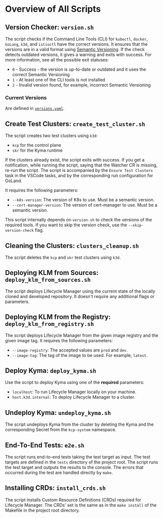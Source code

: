 # Overview of All Scripts

## Version Checker: `version.sh`
The script checks if the Command Line Tools (CLI) for `kubectl`, `docker`, `GoLang`, `k3d`, and `istioctl` have the correct versions.
It ensures that the versions are in a valid format using [Semantic Versioning](https://semver.org/).
If the check detects outdated versions, it gives a warning and exits with success. For more information, see all the possible exit statuses:  

* `0` - Success - the version is up-to-date or outdated and it uses the correct Semantic Versioning
* `1` - At least one of the CLI tools is not installed
* `2` - Invalid version found, for example, incorrect Semantic Versioning

### Current Versions

Are defined in [`versions.yaml`](../../versions.yaml).

## Create Test Clusters: `create_test_cluster.sh`
The script creates two test clusters using `k3d`:
- `kcp` for the control plane 
- `skr` for the Kyma runtime

If the clusters already exist, the script exits with success.
If you get a notification, while running the script, saying that the Watcher CR is missing, re-run the script.
The script is accompanied by the `Ensure Test Clusters` task in the VSCode tasks, and by the corresponding run configuration for GoLand.

It requires the following parameters:
- `--k8s-version`: The version of K8s to use. Must be a semantic version.
- `--cert-manager-version`: The version of cert-manager to use. Must be a semantic version.

This script internally depends on `version.sh` to check the versions of the required tools. If you want to skip the version check, use the `--skip-version-check` flag.

## Cleaning the Clusters: `clusters_cleanup.sh`
The script deletes the `kcp` and `skr` test clusters using `k3d`.

## Deploying KLM from Sources: `deploy_klm_from_sources.sh`
The script deploys Lifecycle Manager using the current state of the locally cloned and developed repository.
It doesn't require any additional flags or parameters.

## Deploying KLM from the Registry: `deploy_klm_from_registry.sh`
The script deploys Lifecycle Manager from the given image registry and the given image tag.
It requires the following parameters:
- `--image-registry`: The accepted values are `prod` and `dev`.
- `--image-tag`: The tag of the image to be used. For example, `latest`.

## Deploy Kyma: `deploy_kyma.sh`
Use the script to deploy Kyma using one of the **required** parameters:
- `localhost`: To run Lifecycle Manager locally on your machine.
- `host.k3d.internal`: To deploy Lifecycle Manager to a cluster.

## Undeploy Kyma: `undeploy_kyma.sh`
The script undeploys Kyma from the cluster by deleting the Kyma and the corresponding Secret from the `kcp-system` namespace.

## End-To-End Tests: `e2e.sh`
The script runs end-to-end tests taking the test target as input.
The test targets are defined in the `tests` directory of the project root.
The script runs the test target and outputs the results to the console.
The errors that occurred during the test are handled directly by `make`.

## Installing CRDs: `install_crds.sh`
The script installs Custom Resource Definitions (CRDs) required for Lifecycle Manager. The CRDs' set is the same as in the `make install` of the Makefile in the project root directory.
